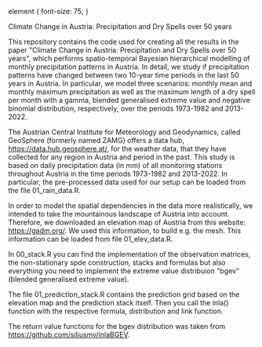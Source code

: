element { 
  font-size: 75;
}

Climate Change in Austria: Precipitation and Dry Spells over 50 years

This repository contains the code used for creating all the results in the paper "Climate Change in Austria: Precipitation and Dry Spells over 50 years", which performs spatio-temporal Bayesian hierarchical modelling of monthly precipitation patterns in Austria. In detail, we study if precipitation patterns have changed between two 10-year time periods in the last 50 years in Austria. In particular, we model three scenarios: monthly mean and monthly maximum precipitation as well as the maximum length of a dry spell per month with a gamma, blended generalised extreme value and negative binomial distribution, respectively, over the periods 1973-1982 and 2013-2022.

The Austrian Central Institute for Meteorology and Geodynamics, called GeoSphere (formerly named ZAMG) offers a data hub, https://data.hub.geosphere.at/, for the weather data, that they have collected for any region in Austria and period in the past. This study is based on daily precipitation data (in mm) of all monitoring stations throughout Austria in the time periods 1973-1982 and 2013-2022. In particular, the pre-processed data used for our setup can be loaded from the file 01_rain_data.R. 

In order to model the spatial dependencies in the data more realistically, we intended to take the mountainous landscape of Austria into account. Therefore, we downloaded an elevation map of Austria from this website: https://gadm.org/. We used this information, to build e.g. the mesh. This information can be loaded from file 01_elev_data.R.

In 00_stack.R you can find the implementation of the observation matrices, the non-stationary spde construction, stacks and formulas but also everything you need to implement the extreme value distribuion "bgev" (blended generalised extreme value). 

The file 01_prediction_stack.R contains the prediction grid based on the elevation map and the prediction stack itself. Then you call the inla() function with the respective formula, distribution and link function.

The return value functions for the bgev distribution was taken from https://github.com/siliusmv/inlaBGEV.
